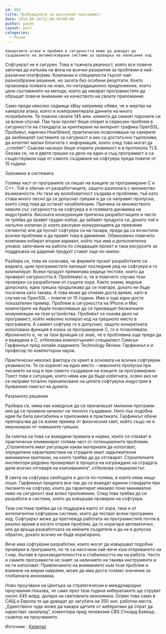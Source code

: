 ```yaml
---
id: 682
title: Пробуждането на разсеяния програмист
date: 2014-06-16T12:46:49+00:00
author: panev
layout: post
categories:
  - Разни
---
```

`Хакерските атаки и пробиви в сигурността може да доведат до създаването на автоматизирани системи за проверка на написания код`

Софтуерът не е сигурен. Това е тъжната реалност, която все повече започва да изпъква на фона на всички разкрития за проблеми в най-различни платформи. Компании и специалисти търсят най-разнообразни решения, но засега без особени резултати. Което провокира появата на ново, по-нетрадиционно предложение, което цели съставянето на методи, които да накарат програмистите да обръщат повече внимание на качеството на своите приложения.

Само преди няколко седмици еBay например обяви, че е жертва на хакерска атака, която е компрометирала данните на много потребители. Тя помоли своите 145 млн. клиенти да сменят паролите си за всеки случай. Пак тази пролет беше открит и сериозен проблем в сигурността на стандарта за криптиране на интернет трафика OpenSSL. Пробивът, наречен Heartbleed, практически позволяваше на хакерите да заобикалят системите за сигурност и ако са достатъчно търпеливи, да изтеглят малки блокчета с информация, които след това могат да &#8222;сглобят&#8220;. Съвсем наскоро беше открита уязвимост и в протокола TLS. Оказва се, че и двете грешки са дело на един и същ програмист и са съществували още от самото създаване на софтуера преди повече от 15 години.  
<!--more-->

Заложено в системата

Голяма част от програмите се пишат на езиците за програмиране C и C++. Той е обичан от разработчиците, защото разполага с множество възможности. Но тази му всеобхватност създава и проблеми, тъй като става много лесно да се допуснат грешки и да се направят пропуски, които след това да останат незабелязани. Причина за множеството неволи със сигурността на софтуера е и голямата динамика на индустрията. Високата конкуренция притиска разработчиците и често те трябва да правят труден избор: да забавят продукта си, докато той е напълно изпипан (с което рискуват конкуренцията да превземе сегмента) или да пуснат софтуера си на пазара, преди да са изчистили всички проблеми и да правят това в движение. Обикновено повечето компании избират втория вариант, който пък има и допълнителна уловка: започване на работа по следващия проект и така ресурсите за поддръжка на дадения продукт стават още по-малко.

Разбира се, това не означава, че фирмите пускат разработките си веднага, щом програмистите напишат последния ред на софтуера и го компилират. Всеки продукт преминава редица тестове, които да проверят сигурността й. Проблемът е, че в повечето случаи тези проверки са разработени от същите хора. Както знаем, веднъж допусната, една грешка продължава да се повтаря, докато не бъде посочена като такава. А това може да отнеме доста време, като в случая на OpenSSL &#8211; повече от 15 години. Има и още един доста показателен пример. Проблем в сигурността на iPhone и Mac компютрите на Apple позволяваше да се прихващат безжичните комуникации на тези устройства. Пробивът се оказва дело на програмист, който неволно копирал код на грешното място в програмата. А самият софтуер го е допуснал, защото конкретната използвана функция в езика за програмиране С, го е позволявала. Ироничното е, че за тази функция се знае, че е проблемна още преди да е въведена в C, отбелязва компютърният специалист Симсън Гарфинкъл пред онлайн изданието Technology Review. Гарфинкъл е и професор по компютърни науки.

Практически няколко фактора се крият в основата на всички софтуерни уязвимости. Те се коренят на едно място &#8211; неволните пропуски при писането на код и при самото създаване на езиците за програмиране. Тоест това е ситуация, която няма как да бъде избегната, освен ако не се направи тотално пренаписване на цялата софтуерна индустрия в буквалния смисъл на думата.

Разумното решение

Разбира се, няма как изведнъж да се пренапишат милиони програми или да се промени начинът на тяхното създаване. Нито пък подобна идея би била рентабилна и приложима в практиката. Гарфинкъл обаче препоръчва да се вземе пример от физическия свят, който също не е имунизиран от човешките грешки.

За сметка на това са въведени правила и норми, които се спазват и практически елиминират голяма част от потенциалните проблеми. &#8222;Строителите имат регулация какви материали да използват, определени характеристики на сградите имат задължителни минимални критерии, на които трябва да да отговарят. Строителните инспектори редовно проверяват в процеса на изграждане на сградата дали всичко отговаря на изискванията&#8220;, отбелязва специалистът.

В света на софтуера свободата е доста по-голяма, в което няма нищо лошо. Гарфинкъл предлага все пак да се въведат единни стандарти при писането на софтуер, които да гарантират някакво поне минимално ниво на сигурност във всяко приложение. След това трябва да се разработи и система, която да извършва проверки на софтуера.

Тази система трябва да се поддържа както от хора, така и от интелигентни софтуерни системи, които да тестват всеки програмен код. Софтуерът може да преглежда работата на програмистите почти в реално време и когато открие проблем, да го коригира автоматично, или да връща разработката на нейните създатели и да не я допуска обратно, докато всичко не бъде коригирано.

Вече има софтуерни разработки, които могат да извършват подобни проверки в програмите, но те са насочени най-вече към откриването на т.нар. бъгове в производителността и стабилността им на работа. Често и самите програмисти не знаят за наличието на такива инструменти и не ги използват. Привличането на вниманието към този проблем и взимане на мерки навреме, може да има доста голямо значение за глобалната икономика.

Ново проучване на Центъра за стратегически и международни проучвания показва, че само през тази година кибератаките ще струват около 445 млрд. долара на световната икономика. Освен това само в САЩ и Европа те ще доведат до загубата на 350 хил. работни места. &#8222;Единствено чудо може да накара щетите от кибератаки да спрат да нарастват занапред&#8220;, коментира пред телевизия CBS Стюард Бейкър, съавтор на проучването.

Източник : <a href="http://www.capital.bg/biznes/tehnologii_i_nauka/2014/06/13/2321605_probujdaneto_na_razseianiia_programist/" title="Капитал" target="_blank">Капитал</a>